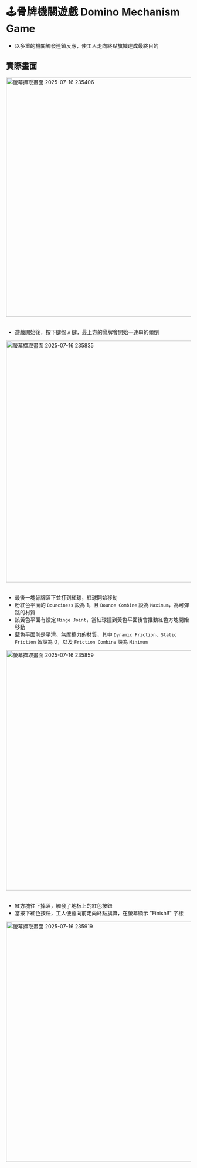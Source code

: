 # 🕹️骨牌機關遊戲 Domino Mechanism Game
* 以多重的機關觸發連鎖反應，使工人走向終點旗幟達成最終目的

## 實際畫面
<img width="983" height="650" alt="螢幕擷取畫面 2025-07-16 235406" src="https://github.com/user-attachments/assets/2363b34e-4d40-4f2c-afa2-f2fe9643ef81" />
<br><br>

* 遊戲開始後，按下鍵盤 `A` 鍵，最上方的骨牌會開始一連串的傾倒
<img width="984" height="656" alt="螢幕擷取畫面 2025-07-16 235835" src="https://github.com/user-attachments/assets/ba37c382-e55f-4b24-b1d3-c37fa1312260" />
<br><br>

* 最後一塊骨牌落下並打到紅球，紅球開始移動
* 粉紅色平面的 `Bounciness` 設為 1，且 `Bounce Combine` 設為 `Maximum`，為可彈跳的材質
* 該黃色平面有設定 `Hinge Joint`，當紅球撞到黃色平面後會推動紅色方塊開始移動
* 藍色平面則是平滑、無摩擦力的材質，其中 `Dynamic Friction`、`Static Friction` 皆設為 0，以及 `Friction Combine` 設為 `Minimum`
<img width="978" height="652" alt="螢幕擷取畫面 2025-07-16 235859" src="https://github.com/user-attachments/assets/c85bb381-85e0-49ca-98a9-1c217f4eef6c" />
<br><br>

* 紅方塊往下掉落，觸發了地板上的紅色按鈕
* 當按下紅色按鈕，工人便會向前走向終點旗幟，在螢幕顯示 "Finish!!" 字樣
<img width="978" height="652" alt="螢幕擷取畫面 2025-07-16 235919" src="https://github.com/user-attachments/assets/2672cedc-97a9-4cdf-b6ce-7683e8fb9a30" />
